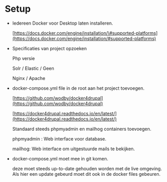# Setup

* Iedereen Docker voor Desktop laten installeren.

  [https://docs.docker.com/engine/installation/\#supported-platforms](https://docs.docker.com/engine/installation/#supported-platforms)

* Specificaties van project opzoeken

  Php versie

    Solr / Elastic / Geen

    Nginx / Apache

* docker-compose.yml file in de root aan het project toevoegen.

    [https://github.com/wodby/docker4drupal](https://github.com/wodby/docker4drupal)

    [https://docker4drupal.readthedocs.io/en/latest/](https://docker4drupal.readthedocs.io/en/latest/)

    Standaard steeds phpmyadmin en mailhog containers toevoegen.

  phpmyadmin : Web interface voor database.

  mailhog: Web interface om uitgestuurde mails te bekijken.

* docker-compose.yml moet mee in git komen.

  deze moet steeds up-to-date gehouden worden met de live omgeving. Als hier een update gebeurd moet dit ook in de docker files gebeuren.

